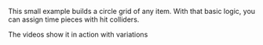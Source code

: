 This small example builds a circle grid of any item. 
With that basic logic, you can assign time pieces with hit colliders.

The videos show it in action with variations
